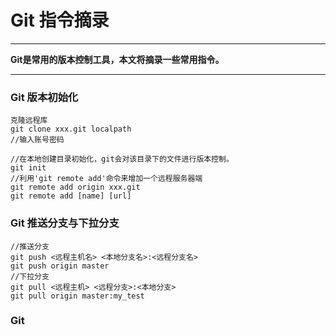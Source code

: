 # Git 指令摘录
***
**Git是常用的版本控制工具，本文将摘录一些常用指令。**
***
### Git 版本初始化
```language
克隆远程库
git clone xxx.git localpath
//输入账号密码
```
```language
//在本地创建目录初始化，git会对该目录下的文件进行版本控制。
git init 
//利用'git remote add'命令来增加一个远程服务器端
git remote add origin xxx.git
git remote add [name] [url]
```

### Git 推送分支与下拉分支
```language
//推送分支
git push <远程主机名> <本地分支名>:<远程分支名>
git push origin master
//下拉分支
git pull <远程主机> <远程分支>:<本地分支>
git pull origin master:my_test
```

### Git

